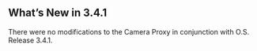 
## What’s New in 3.4.1

There were no modifications to the Camera Proxy in conjunction with O.S. Release 3.4.1.